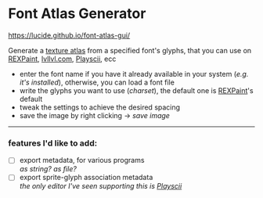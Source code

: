 # Font Atlas Generator

<https://lucide.github.io/font-atlas-gui/>

Generate a [texture atlas](https://en.wikipedia.org/wiki/Texture_atlas) from a specified font's glyphs, that you can use on [REXPaint](https://www.gridsagegames.com/rexpaint/), [lvllvl.com](https://lvllvl.com/), [Playscii](http://vectorpoem.com/playscii/), ecc

* enter the font name if you have it already available in your system (*e.g. it's installed*), otherwise, you can load a font file
* write the glyphs you want to use (*charset*), the default one is [REXPaint](https://www.gridsagegames.com/rexpaint/)'s default
* tweak the settings to achieve the desired spacing
* save the image by right clicking → *save image*

---

### features I'd like to add:

* [ ] export metadata, for various programs\
  *as string? as file?*
* [ ] export sprite-glyph association metadata\
  *the only editor I've seen supporting this is [Playscii](http://vectorpoem.com/playscii/)*

